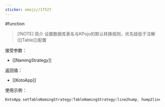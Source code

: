 ```yaml
---
sticker: emoji//1f527
---
```

#function 

> [!NOTE] 简介
> 设置数据库表名与KPojo的默认转换规则，优先级低于注解([[Table]])配置

接受参数：
- [[NamingStrategy]]

返回值：
- [[KotoApp]]

使用示例：
```kotlin
KotoApp.setTableNamingStrategy(TableNamingStrategy(line2hump, hump2line))
```
